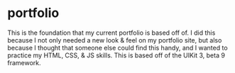 # portfolio

This is the foundation that my current portfolio is based off of. I did this because I not only needed a new look & feel on my portfolio site, but also because I thought that someone else could find this handy, and I wanted to practice my HTML, CSS, & JS skills. This is based off of the UIKit 3, beta 9 framework. 
